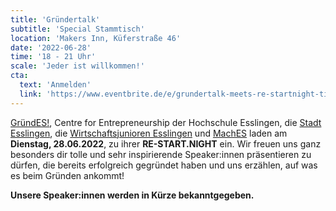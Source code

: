 ```yaml
---
title: 'Gründertalk'
subtitle: 'Special Stammtisch'
location: 'Makers Inn, Küferstraße 46'
date: '2022-06-28'
time: '18 - 21 Uhr'
scale: 'Jeder ist willkommen!'
cta:
  text: 'Anmelden'
  link: 'https://www.eventbrite.de/e/grundertalk-meets-re-startnight-tickets-353570879017'
---
```


[GründES!](https://www.hs-esslingen.de/forschung/transfer/gruendes/), Centre for Entrepreneurship der Hochschule Esslingen, die [Stadt Esslingen](https://www.esslingen.de/start/es_themen/gruendung+_+innovation.html), die [Wirtschaftsjunioren Esslingen](https://www.eventbrite.de/e/grundertalk-meets-re-startnight-tickets-353570879017) und [MachES](https://maches.info) laden am **Dienstag, 28.06.2022**, zu ihrer **RE-START.NIGHT** ein. Wir freuen uns ganz besonders dir tolle und sehr inspirierende Speaker:innen präsentieren zu dürfen, die bereits erfolgreich gegründet haben und uns erzählen, auf was es beim Gründen ankommt!

**Unsere Speaker:innen werden in Kürze bekanntgegeben.**
